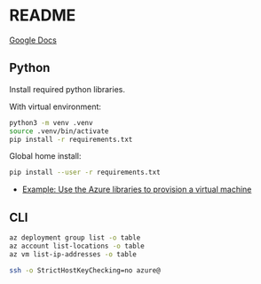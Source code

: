 # README

[Google Docs](https://drive.google.com/drive/folders/1g4Ld5eXxiU_4r19CNQPBDXHIUm2tEZtD?usp=sharing)

## Python

Install required python libraries.

With virtual environment:

```sh
python3 -m venv .venv
source .venv/bin/activate
pip install -r requirements.txt
```


Global home install:

```sh
pip install --user -r requirements.txt
```


- [Example: Use the Azure libraries to provision a virtual machine](https://docs.microsoft.com/en-us/azure/developer/python/azure-sdk-example-virtual-machines?tabs=cmd)


## CLI

```sh
az deployment group list -o table
az account list-locations -o table
az vm list-ip-addresses -o table

ssh -o StrictHostKeyChecking=no azure@


```


